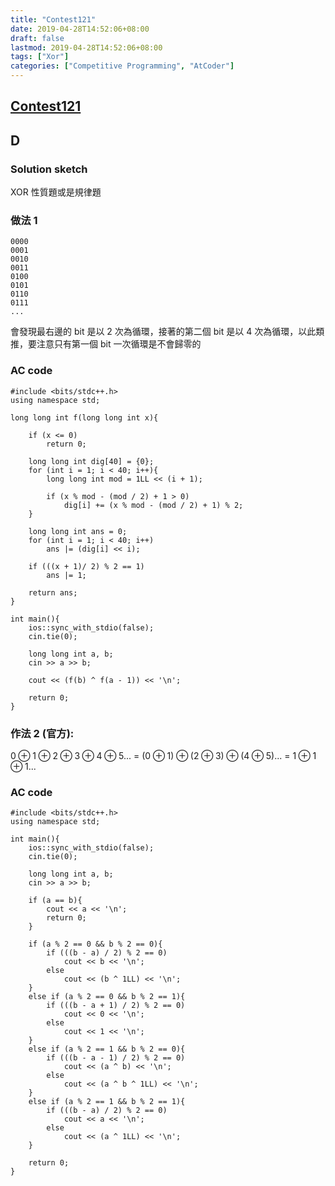 ```yaml
---
title: "Contest121"
date: 2019-04-28T14:52:06+08:00
draft: false
lastmod: 2019-04-28T14:52:06+08:00
tags: ["Xor"]
categories: ["Competitive Programming", "AtCoder"]
---
```

## [Contest121](https://atcoder.jp/contests/abc121)

## D

### Solution sketch

XOR 性質題或是規律題

<!--more-->

### 做法 1
```
0000
0001
0010
0011
0100
0101
0110
0111
...
```

會發現最右邊的 bit 是以 2 次為循環，接著的第二個 bit 是以 4 次為循環，以此類推，要注意只有第一個 bit 一次循環是不會歸零的

### AC code
```
#include <bits/stdc++.h>
using namespace std;

long long int f(long long int x){
    
    if (x <= 0)
        return 0;

    long long int dig[40] = {0};
    for (int i = 1; i < 40; i++){
        long long int mod = 1LL << (i + 1);
        
        if (x % mod - (mod / 2) + 1 > 0)
            dig[i] += (x % mod - (mod / 2) + 1) % 2;
    }

    long long int ans = 0;
    for (int i = 1; i < 40; i++)
        ans |= (dig[i] << i);
    
    if (((x + 1)/ 2) % 2 == 1)
        ans |= 1;

    return ans;
}

int main(){
    ios::sync_with_stdio(false);
    cin.tie(0);

    long long int a, b;
    cin >> a >> b;
    
    cout << (f(b) ^ f(a - 1)) << '\n';

    return 0;
}
```

### 作法 2 (官方):

$0 \oplus 1 \oplus 2 \oplus 3 \oplus 4 \oplus 5 ...$ = $(0 \oplus 1) \oplus (2 \oplus 3) \oplus (4 \oplus 5) ...$ = $1 \oplus 1 \oplus 1 ...$

### AC code
```
#include <bits/stdc++.h>
using namespace std;

int main(){
    ios::sync_with_stdio(false);
    cin.tie(0);
    
    long long int a, b;
    cin >> a >> b;

    if (a == b){
        cout << a << '\n';
        return 0;
    }

    if (a % 2 == 0 && b % 2 == 0){
        if (((b - a) / 2) % 2 == 0)
            cout << b << '\n';
        else
            cout << (b ^ 1LL) << '\n';
    }
    else if (a % 2 == 0 && b % 2 == 1){
        if (((b - a + 1) / 2) % 2 == 0)
            cout << 0 << '\n';
        else
            cout << 1 << '\n';
    }
    else if (a % 2 == 1 && b % 2 == 0){
        if (((b - a - 1) / 2) % 2 == 0)
            cout << (a ^ b) << '\n';
        else
            cout << (a ^ b ^ 1LL) << '\n';
    }
    else if (a % 2 == 1 && b % 2 == 1){
        if (((b - a) / 2) % 2 == 0)
            cout << a << '\n';
        else
            cout << (a ^ 1LL) << '\n';
    }

    return 0;
}
```